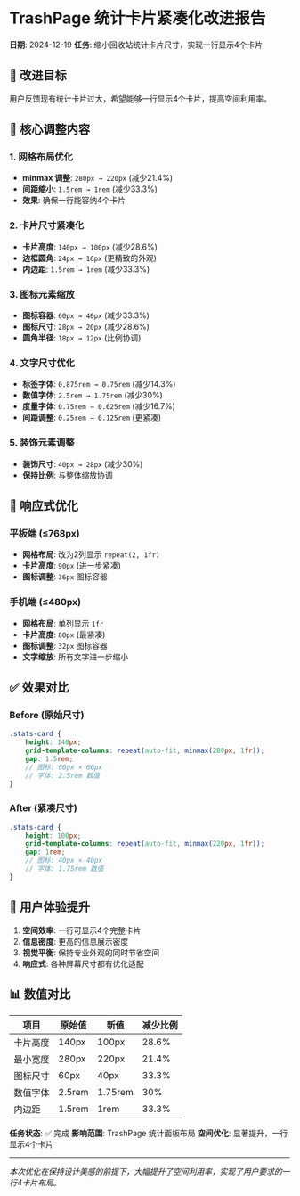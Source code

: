 # TrashPage 统计卡片紧凑化改进报告

**日期**: 2024-12-19
**任务**: 缩小回收站统计卡片尺寸，实现一行显示4个卡片

## 🎯 改进目标

用户反馈现有统计卡片过大，希望能够一行显示4个卡片，提高空间利用率。

## 🔧 核心调整内容

### 1. 网格布局优化
- **minmax 调整**: `280px → 220px` (减少21.4%)
- **间距缩小**: `1.5rem → 1rem` (减少33.3%)
- **效果**: 确保一行能容纳4个卡片

### 2. 卡片尺寸紧凑化
- **卡片高度**: `140px → 100px` (减少28.6%)
- **边框圆角**: `24px → 16px` (更精致的外观)
- **内边距**: `1.5rem → 1rem` (减少33.3%)

### 3. 图标元素缩放
- **图标容器**: `60px → 40px` (减少33.3%)
- **图标尺寸**: `28px → 20px` (减少28.6%)
- **圆角半径**: `18px → 12px` (比例协调)

### 4. 文字尺寸优化
- **标签字体**: `0.875rem → 0.75rem` (减少14.3%)
- **数值字体**: `2.5rem → 1.75rem` (减少30%)
- **度量字体**: `0.75rem → 0.625rem` (减少16.7%)
- **间距调整**: `0.25rem → 0.125rem` (更紧凑)

### 5. 装饰元素调整
- **装饰尺寸**: `40px → 28px` (减少30%)
- **保持比例**: 与整体缩放协调

## 📱 响应式优化

### 平板端 (≤768px)
- **网格布局**: 改为2列显示 `repeat(2, 1fr)`
- **卡片高度**: `90px` (进一步紧凑)
- **图标调整**: `36px` 图标容器

### 手机端 (≤480px)
- **网格布局**: 单列显示 `1fr`
- **卡片高度**: `80px` (最紧凑)
- **图标调整**: `32px` 图标容器
- **文字缩放**: 所有文字进一步缩小

## ✅ 效果对比

### Before (原始尺寸)
```scss
.stats-card {
    height: 140px;
    grid-template-columns: repeat(auto-fit, minmax(280px, 1fr));
    gap: 1.5rem;
    // 图标: 60px × 60px
    // 字体: 2.5rem 数值
}
```

### After (紧凑尺寸)
```scss
.stats-card {
    height: 100px;
    grid-template-columns: repeat(auto-fit, minmax(220px, 1fr));
    gap: 1rem;
    // 图标: 40px × 40px
    // 字体: 1.75rem 数值
}
```

## 🎉 用户体验提升

1. **空间效率**: 一行可显示4个完整卡片
2. **信息密度**: 更高的信息展示密度
3. **视觉平衡**: 保持专业外观的同时节省空间
4. **响应式**: 各种屏幕尺寸都有优化适配

## 📊 数值对比

| 项目 | 原始值 | 新值 | 减少比例 |
|------|--------|------|----------|
| 卡片高度 | 140px | 100px | 28.6% |
| 最小宽度 | 280px | 220px | 21.4% |
| 图标尺寸 | 60px | 40px | 33.3% |
| 数值字体 | 2.5rem | 1.75rem | 30% |
| 内边距 | 1.5rem | 1rem | 33.3% |

**任务状态**: ✅ 完成
**影响范围**: TrashPage 统计面板布局
**空间优化**: 显著提升，一行显示4个卡片

---
*本次优化在保持设计美感的前提下，大幅提升了空间利用率，实现了用户要求的一行4卡片布局。*
